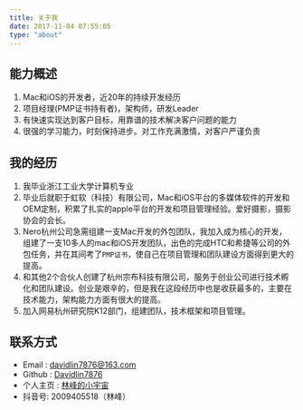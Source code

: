 ```yaml
---
title: 关于我
date: 2017-11-04 07:55:05
type: "about"
---
```

## 能力概述
1. Mac和iOS的开发者，近20年的持续开发经历
1. 项目经理(PMP证书持有者)，架构师，研发Leader
1. 有快速实现达到客户目标，用靠谱的技术解决客户问题的能力
1. 很强的学习能力，时刻保持进步。对工作充满激情，对客户严谨负责

## 我的经历
1. 我毕业浙江工业大学计算机专业
1. 毕业后就职于虹软（科技）有限公司，Mac和iOS平台的多媒体软件的开发和OEM定制，积累了扎实的apple平台的开发和项目管理经验。爱好摄影，摄影协会的会长。
1. Nero杭州公司急需组建一支Mac开发的外包团队，我加入成为核心的开发，组建了一支10多人的mac和iOS开发团队，出色的完成HTC和希捷等公司的外包任务，并在其间考了`PMP证书`，使自己在项目管理和团队建设方面得到更大的提高。
1. 和其他2个合伙人创建了杭州宗布科技有限公司，服务于创业公司进行技术孵化和团队建设。创业是艰辛的，但是我在这段经历中也是收获最多的，主要在技术能力，架构能力方面有很大的提高。
1. 加入网易杭州研究院K12部门，组建团队，技术框架和项目管理。

## 联系方式
- Email : davidlin7876@163.com
- Github : [Davidlin7876](https://github.com/davidlin7876)
- 个人主页 : [林峰的小宇宙](http://linfeng.xyz)
- 抖音号: 2009405518（林峰） 
